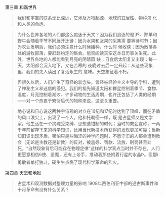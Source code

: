 第三章 和谐世界

>我们和宇宙的联系⽆⽐深远，它涉及万物起源、地球的宜居性、物种演  化和⼈类的命运。

>为什么世界各地的⼈们都这么痴迷于天⽂？因为我们追逐的瞪  羚、羚⽺和野⽜会随着季节不同展开迁徙；因为⽔果和坚果的采集需  要等待时节；因为农业发明后，我们必须注意什么时候播种，什么时  候收获；因为散落各处的游牧部落，要赶赴约定的集会。能否阅读天空这本⽇历事关⽣死。此外，世界各地的⼈都能看到⽉亮的阴晴圆  缺；⽇⻝后太阳复⼜出现；每⼀天，太阳都会沉⼊地下，⼜在苦寒的  夜晚过去后⼀定升起：从这些现象⾥，我们的先⼈读出了复活永⽣的  意味。天空象征着不朽。

>但很久以后，人们产生了奇怪的新念头。曾经被经验主义主导的学科，遭到了神秘主义和迷信的侵犯。我们的祖先知道太阳和群星控制着季节、食物、温度，月亮控制着潮汐、许多动物的生活周期，也许还包括了⼈类的经期 ——对⼀个热衷于繁衍后代的物种来说，这⾄关重要。

>地⼼说和⽇⼼说这两种宇宙观的对⽴在16纪和17纪时达到了顶峰，⽽在⽭盾的⻛⼝浪尖上，出现了⼀个⼈。他和托勒密⼀样，既 是占星师⼜是⽂学家。他⽣活在⼀个灵魂受束缚、思想遭钳制的时代；当时的教会宣称，⼀两千年前留存下来的科学知识，⽐⽤当代新技术所获得的发现更加可靠；当新知旧识出现⽭盾，哪怕只是些晦涩的神学问题时，不愿守旧的⼈都会遭到教会（⽆论是主教还是新教）的反对，被羞辱、罚款、流放、刑罚甚⾄处死。“⾃然现象背后可能存在物理定律”这样的科学观点当时并不存在，⼈们更愿意相信6使、恶魔，还有上帝⼿，推动着那些附着⾏星的⽔晶Þ。但那i勇敢者单打独⽃，硬⽣⽣点燃了现代科学⾰命的烈⽕。



第四章 天堂和地狱

>占星术和观测数据对整理力量的影响
>1908年西伯利亚中部的通古斯事件和十月革命有没有什么关系？
